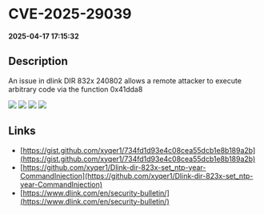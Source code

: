# CVE-2025-29039

**2025-04-17 17:15:32**

## Description
An issue in dlink DIR 832x 240802 allows a remote attacker to execute arbitrary code via the function 0x41dda8

![](https://img.shields.io/static/v1?label=Exploit&message=Yes&color=red)
![](https://img.shields.io/static/v1?label=Score&message=7.2&color=red)
![](https://img.shields.io/static/v1?label=Severity&message=HIGH&color=red)
![](https://img.shields.io/static/v1?label=CWE&message=RCE&color=green)

## Links
- [https://gist.github.com/xyqer1/734fd1d93e4c08cea55dcb1e8b189a2b](https://gist.github.com/xyqer1/734fd1d93e4c08cea55dcb1e8b189a2b)
- [https://github.com/xyqer1/Dlink-dir-823x-set_ntp-year-CommandInjection](https://github.com/xyqer1/Dlink-dir-823x-set_ntp-year-CommandInjection)
- [https://www.dlink.com/en/security-bulletin/](https://www.dlink.com/en/security-bulletin/)
